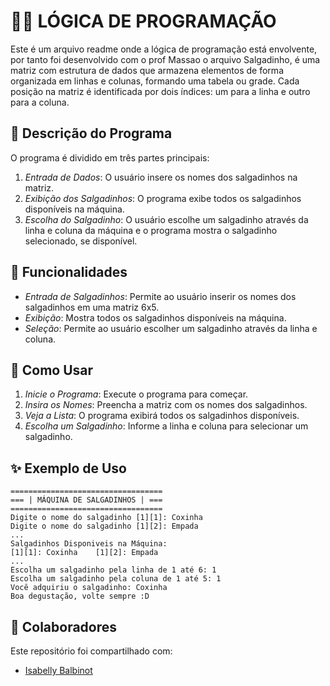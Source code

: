 # 👩‍💻 LÓGICA DE PROGRAMAÇÃO

Este é um arquivo readme onde a lógica de programação está envolvente, por tanto foi desenvolvido com o prof Massao o arquivo Salgadinho, é uma matriz com  estrutura de dados que armazena elementos de forma organizada em linhas e colunas, formando uma tabela ou grade. Cada posição na matriz é identificada por dois índices: um para a linha e outro para a coluna.

## 💬 Descrição do Programa

O programa é dividido em três partes principais:

1. *Entrada de Dados*: O usuário insere os nomes dos salgadinhos na matriz.
2. *Exibição dos Salgadinhos*: O programa exibe todos os salgadinhos disponíveis na máquina.
3. *Escolha do Salgadinho*: O usuário escolhe um salgadinho através da linha e coluna da máquina e o programa mostra o salgadinho selecionado, se disponível.

## 🔨 Funcionalidades

- *Entrada de Salgadinhos*: Permite ao usuário inserir os nomes dos salgadinhos em uma matriz 6x5.
- *Exibição*: Mostra todos os salgadinhos disponíveis na máquina.
- *Seleção*: Permite ao usuário escolher um salgadinho através da linha e coluna.

## 🎢 Como Usar

1. *Inicie o Programa*: Execute o programa para começar.
2. *Insira os Nomes*: Preencha a matriz com os nomes dos salgadinhos.
3. *Veja a Lista*: O programa exibirá todos os salgadinhos disponíveis.
4. *Escolha um Salgadinho*: Informe a linha e coluna para selecionar um salgadinho.

## ✨ Exemplo de Uso

```plaintext
==================================
=== | MÁQUINA DE SALGADINHOS | ===
==================================
Digite o nome do salgadinho [1][1]: Coxinha
Digite o nome do salgadinho [1][2]: Empada
...
Salgadinhos Disponiveis na Máquina:
[1][1]: Coxinha    [1][2]: Empada    
...
Escolha um salgadinho pela linha de 1 até 6: 1
Escolha um salgadinho pela coluna de 1 até 5: 1
Você adquiriu o salgadinho: Coxinha
Boa degustação, volte sempre :D
```

## 👩 Colaboradores

Este repositório foi compartilhado com:

- [Isabelly Balbinot](https://github.com/IsabellyBalbinot)